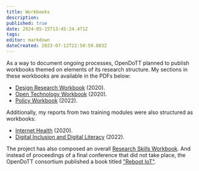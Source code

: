 ```yaml
---
title: Workbooks
description: 
published: true
date: 2024-05-15T13:45:24.471Z
tags: 
editor: markdown
dateCreated: 2023-07-12T22:50:59.883Z
---
```


As a way to document ongoing processes, OpenDoTT planned to publish workbooks themed on elements of its research structure. My sections in these workbooks are available in the PDFs below:

- [Design Research Workbook]() (2020).
- [Open Technology Workbook](reports/2021-Open-Technology-Workbook.pdf) (2020).
- [Policy Workbook](reports/2022-Policy-Workbook.pdf) (2022).

Additionally, my reports from two training modules were also structured as workbooks:

- [Internet Health](/opendott/reports/2020-Internet-Health.pdf) (2020).
- [Digital Inclusion and Digital Literacy](/opendott/reports/2022-Digital-Inclusion-Literacy-Slides.pdf) (2022).

The project has also composed an overall [Research Skills Workbook](https://ec.europa.eu/research/participants/documents/downloadPublic?documentIds=080166e5f91b1035&appId=PPGMS). And instead of proceedings of a final conference that did not take place, the OpenDoTT consortium published a book titled ["Reboot IoT"](https://ec.europa.eu/research/participants/documents/downloadPublic?documentIds=080166e5fbfeffa7&appId=PPGMS).